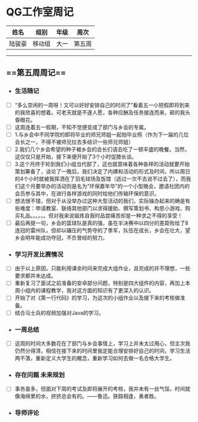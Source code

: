 # QG工作室周记
姓名|组别|年级|周次
---|---|---|---
| 陆骏豪|移动组|大一|第五周|
---
## ==第五周周记==
- ### 生活随记
- [ ] “多么空闲的一周呀！又可以好好安排自己的时间了”看着五一小短假即将到来的我欣喜的想着。可老天就是不遂人愿，各种应酬及任务接连而来，砸的我头昏眼花。
- [ ] 这周连着五一假期，不知不觉便变成了部门与乡会的专属。
- [ ] 1.与乡会中不同学院的即将毕业的师兄师姐一起拍毕业照（作为下一届的几位会长之一，不得不被师兄拉去多结识一些师兄师姐）
- [ ] 2.我们几个乡会希望的种子被乡会的会长们请去吃了一顿丰盛的晚餐。当然，这仅仅只是开始，接下来便开始了3个小时促膝长谈。
- [ ] 3.这个月终于轮到我们小组当代部了，这也就意味着各种各样的活动就要开始策划筹备了，谈论了一晚后，我们决定了内建和活动的形式及时间，所以周日的4个小时就被我挥洒在了羽毛球场及饭馆（逃过一次不去说不过去了），而我们这个月要举办的活动则是名为“环保嘉年华”的一个小型晚会，邀请社团内的会员参与其中，在进行各样游戏的同时给他们传输环保的意识。
- [ ] 想法很不错，但对于从没举办过这种大型活动的我们，实际操办起来的确是有些难度：申请教室、联络其他部门以求得援助、撰写策划书、构思小游戏、购买礼品。。。。。。但对我来说锻炼自我时品尝痛苦却是一种求之不得的享受！
- [ ] 最后再提一句，乡会的篮球队是真的强，虽在半决赛中以四分的差距败给了8连冠的雷州队，但却以碾压的气势夺的了季军，队伍在成长，乡会在壮大，望乡会明年能成功夺冠，不负曾经的努力。
- ### 学习开发比赛情况
- [ ] 由于以上原因，只能利用课余时间来完成大组作业，且完成的并不理想，一些要求都并未达成。
- [ ] 重新复习了面试之前准备的安卓部分问题，特别是四大组件的内容，再加上本周小组内的课程教学，我对这方面的知识有了更深入的认识。
- [ ] 开始了对《第一行代码》的学习，为这次的小组作业以及接下来的考核做准备。
- [ ] 结合马士兵的视频加强对Java的学习。
- ###  一周总结
- [ ] 这周的时间大多数花在了部门与乡会事情上，学习上并未太过用心，但主次我仍然分得清，相信在接下来的时间里我定能合理安排好自己的时间，学习生活两不落，重新定义大学生的概念，重新学习如何去做一名合格大学生。
- ### 存在问题 未来规划
- [ ] 事务虽多，但面对下周的考试及即将展开的考核，我并未有一丝气馁。时间就像海绵里的水，挤挤总会有的。——鲁迅。狭路相逢，勇者胜。
- ### 导师评论
